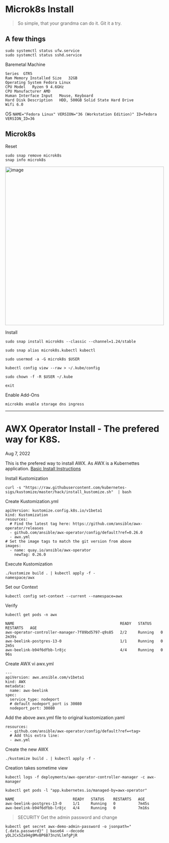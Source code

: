 # Microk8s Install

> So simple, that your grandma can do it. Git it a try.

## A few things
```
sudo systemctl status ufw.service
sudo systemctl status sshd.service
```
Baremetal Machine
```
Series	GTR5  
Ram Memory Installed Size	32GB  
Operating System Fedora Linux  
CPU Model	Ryzen 9 4.6GHz  
CPU Manufacturer AMD  
Human Interface Input	Mouse, Keyboard  
Hard Disk Description	HDD, 500GB Solid State Hard Drive 
Wifi 6.0  
```

OS
``
NAME="Fedora Linux"
VERSION="36 (Workstation Edition)"
ID=fedora
VERSION_ID=36
``

## Microk8s

Reset
```
sudo snap remove microk8s
snap info microk8s
```
<img width="504" alt="image" src="https://user-images.githubusercontent.com/993459/183301359-a73ed580-0a31-4bd5-b8c7-1f687817b4f7.png">


Install
```
sudo snap install microk8s --classic --channel=1.24/stable
```
```
sudo snap alias microk8s.kubectl kubectl
```
```
sudo usermod -a -G microk8s $USER
```
```
kubectl config view --raw > ~/.kube/config
```
```
sudo chown -f -R $USER ~/.kube
```
```
exit
```

Enable Add-Ons
```
microk8s enable storage dns ingress
```

---

# AWX Operator Install - The prefered way for K8S. 
Aug 7, 2022

This is the prefered way to install AWX. As AWX is a Kubernettes application.
[Basic Install Instructions](https://github.com/ansible/awx-operator#basic-install)

Install Kustomization
```
curl -s "https://raw.githubusercontent.com/kubernetes-sigs/kustomize/master/hack/install_kustomize.sh"  | bash
```
Create Kustomization.yml
```
apiVersion: kustomize.config.k8s.io/v1beta1
kind: Kustomization
resources:
  # Find the latest tag here: https://github.com/ansible/awx-operator/releases
  - github.com/ansible/awx-operator/config/default?ref=0.26.0
  - awx.yml
# Set the image tags to match the git version from above
images:
  - name: quay.io/ansible/awx-operator
    newTag: 0.26.0
```
Execute Kustomization
```
./kustomize build . | kubectl apply -f -
namespace/awx
```
Set our Context
```
kubectl config set-context --current --namespace=awx
```
Verify
```
kubectl get pods -n awx

NAME                                               READY   STATUS    RESTARTS   AGE
awx-operator-controller-manager-7f89bd5797-q9s85   2/2     Running   0          2m39s
awx-beelink-postgres-13-0                          1/1     Running   0          2m5s
awx-beelink-b94f6dfbb-lr8jc                        4/4     Running   0          96s
```

Create AWX
vi awx.yml
```
---
apiVersion: awx.ansible.com/v1beta1
kind: AWX
metadata:
  name: awx-beelink
spec:
  service_type: nodeport
  # default nodeport_port is 30080
  nodeport_port: 30080
```
Add the above awx.yml file to original kustomization.yaml
```
resources:
  - github.com/ansible/awx-operator/config/default?ref=<tag>
  # Add this extra line:
  - awx.yml
```

Create the new AWX
```
./kustomize build . | kubectl apply -f -
```

Creation takes sometime view
```
kubectl logs -f deployments/awx-operator-controller-manager -c awx-manager
```
```
kubectl get pods -l "app.kubernetes.io/managed-by=awx-operator"

NAME                          READY   STATUS    RESTARTS   AGE
awx-beelink-postgres-13-0     1/1     Running   0          7m45s
awx-beelink-b94f6dfbb-lr8jc   4/4     Running   0          7m16s

```

> SECURITY
Get the admin password and change
```
kubectl get secret awx-demo-admin-password -o jsonpath="{.data.password}" | base64 --decode
yDL2Cx5Za94g9MvBP6B73nzVLlmfgPjR
```

















